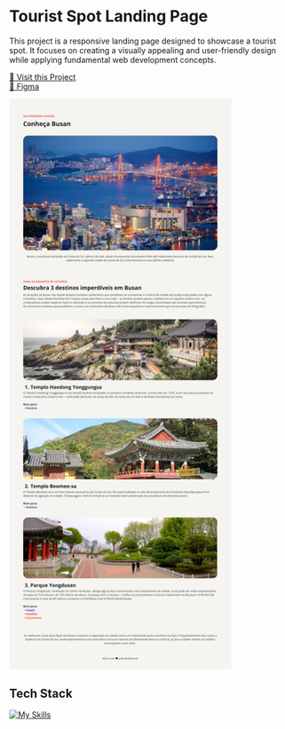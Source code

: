 # Tourist Spot Landing Page

This project is a responsive landing page designed to showcase a tourist spot. It focuses on creating a visually appealing and user-friendly design while applying fundamental web development concepts.

<p align="left">
     <a href="https://local-turistico-kts.netlify.app/">📱 Visit this Project</a><br>
     <a href="https://www.figma.com/design/KRpL6vY12IjmiHI5Gt6c7L/Perfil-de-viagens-(Community)?node-id=3-376&p=f&t=WhkWNpff9MMLnx8B-0">🎨 Figma</a>
</p>

<p align="left">
    <img src="./.github/images/preview.jpg" width="400px">
</p>

## Tech Stack

[![My Skills](https://skillicons.dev/icons?i=html,css)](https://skillicons.dev)